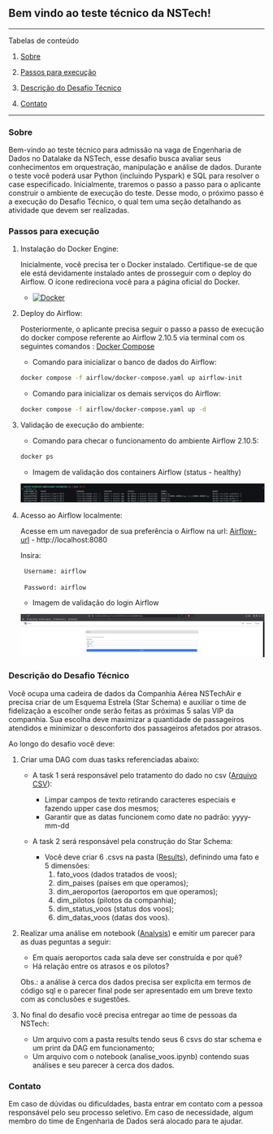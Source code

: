 ## **Bem vindo ao teste técnico da NSTech!**

*******
Tabelas de conteúdo 
 1. [Sobre](#about)

 2. [Passos para execução](#steps)

 3. [Descrição do Desafio Técnico](#description)

 4. [Contato](#contact)

*******
<div id='about'/> 

### Sobre

Bem-vindo ao teste técnico para admissão na vaga de Engenharia de Dados no Datalake da NSTech, esse desafio busca avaliar seus conhecimentos em orquestração, manipulação e análise de dados. Durante o teste você poderá usar Python (incluindo Pyspark) e SQL para resolver o case especificado. Inicialmente, traremos o passo a passo para o aplicante construir o ambiente de execução do teste. Desse modo, o próximo passo é a execução do Desafio Técnico, o qual tem uma seção detalhando as atividade que devem ser realizadas. 

<div id='steps'/>

### Passos para execução

1. Instalação do Docker Engine:

    Inicialmente, você precisa ter o Docker instalado. Certifique-se de que ele está devidamente instalado antes de prosseguir com o deploy do Airflow. O ícone redireciona você para a página oficial do Docker.

    * [![Docker][Docker-logo]][Docker-url]

2. Deploy do Airflow:

    Posteriormente, o aplicante precisa seguir o passo a passo de execução do docker compose referente ao Airflow 2.10.5 via terminal com os seguintes comandos : [Docker Compose](./airflow/docker-compose.yaml)

    * Comando para inicializar o banco de dados do Airflow:
    ```sh
    docker compose -f airflow/docker-compose.yaml up airflow-init
    ```
    * Comando para inicializar os demais serviços do Airflow:
    ```sh
    docker compose -f airflow/docker-compose.yaml up -d
    ```
3. Validação de execução do ambiente:
    * Comando para checar o funcionamento do ambiente Airflow 2.10.5:

    ```sh
    docker ps
    ```

    * Imagem de validação dos containers Airflow (status - healthy)

    ![Figura_1](images/airflow-containers.png)

4. Acesso ao Airflow localmente:
    
    Acesse em um navegador de sua preferência o Airflow na url: [Airflow-url] - http://localhost:8080

    Insira:

        Username: airflow
        
        Password: airflow

    * Imagem de validação do login Airflow

    ![Figura_2](images/airflow-login.png)


<div id='description'/>

### Descrição do Desafio Técnico

Você ocupa uma cadeira de dados da Companhia Aérea NSTechAir e precisa criar de um Esquema Estrela (Star Schema) e auxiliar o time de fidelização a escolher onde serão feitas as próximas 5 salas VIP da companhia. Sua escolha deve maximizar a quantidade de passageiros atendidos e minimizar o desconforto dos passageiros afetados por atrasos.

Ao longo do desafio você deve:

1. Criar uma DAG com duas tasks referenciadas abaixo:

    * A task 1 será responsável pelo tratamento do dado no csv ([Arquivo CSV](./airflow/src/voos.csv)):
        - Limpar campos de texto retirando caracteres especiais e fazendo upper case dos mesmos;
        - Garantir que as datas funcionem como date no padrão: yyyy-mm-dd 

    * A task 2 será responsável pela construção do Star Schema:
        - Você deve criar 6 .csvs na pasta ([Results](./airflow/src/results)), definindo uma fato e 5 dimensões:
            1. fato_voos (dados tratados de voos);
            2. dim_paises (países em que operamos);
            3. dim_aeroportos (aeroportos em que operamos);
            4. dim_pilotos (pilotos da companhia);
            5. dim_status_voos (status dos voos);
            6. dim_datas_voos (datas dos voos).
            
2. Realizar uma análise em notebook ([Analysis](./airflow/src/analysis)) e emitir um parecer para as duas peguntas a seguir:
    
    * Em quais aeroportos cada sala deve ser construída e por quê?
    * Há relação entre os atrasos e os pilotos?

    Obs.: a análise à cerca dos dados precisa ser explicíta em termos de código sql e o parecer final pode ser apresentado em um breve texto com as conclusões e sugestões.

3. No final do desafio você precisa entregar ao time de pessoas da NSTech:
    * Um arquivo com a pasta results tendo seus 6 csvs do star schema e um print da DAG em funcionamento;
    * Um arquivo com o notebook (analise_voos.ipynb) contendo suas análises e seu parecer à cerca dos dados.

<div id='contact'/>

### Contato

Em caso de dúvidas ou dificuldades, basta entrar em contato com a pessoa responsável pelo seu processo seletivo. Em caso de necessidade, algum membro do time de Engenharia de Dados será alocado para te ajudar.

<!-- MARKDOWN LINKS & IMAGES -->
[Docker-logo]: https://img.shields.io/badge/docker-%230db7ed.svg?style=for-the-badge&logo=docker&logoColor=white
[Docker-url]: https://www.docker.com/
[Airflow-url]: http://localhost:8080
